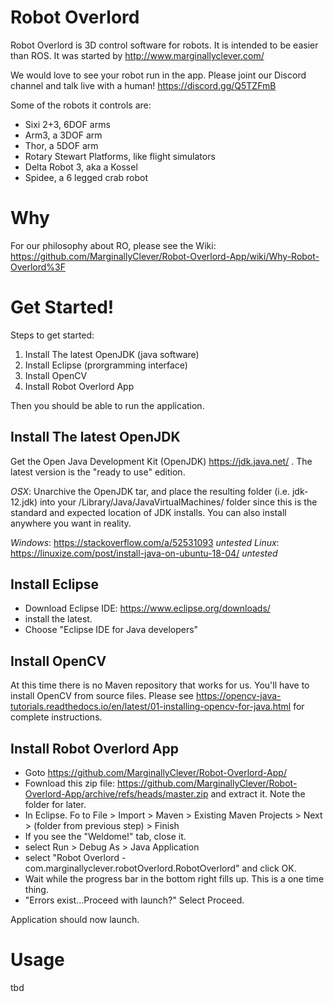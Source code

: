 # Robot Overlord #

Robot Overlord is 3D control software for robots.  It is intended to be easier than ROS.  It was started by http://www.marginallyclever.com/

We would love to see your robot run in the app.  Please joint our Discord channel and talk live with a human!  https://discord.gg/Q5TZFmB

Some of the robots it controls are:

 - Sixi 2+3, 6DOF arms
 - Arm3, a 3DOF arm
 - Thor, a 5DOF arm
 - Rotary Stewart Platforms, like flight simulators
 - Delta Robot 3, aka a Kossel
 - Spidee, a 6 legged crab robot

# Why

For our philosophy about RO, please see the Wiki: https://github.com/MarginallyClever/Robot-Overlord-App/wiki/Why-Robot-Overlord%3F

# Get Started!

Steps to get started:

1. Install The latest OpenJDK (java software)
2. Install Eclipse (prorgramming interface)
3. Install OpenCV
4. Install Robot Overlord App

Then you should be able to run the application.

## Install The latest OpenJDK

Get the Open Java Development Kit (OpenJDK) https://jdk.java.net/ .  The latest version is the "ready to use" edition.

*OSX*: Unarchive the OpenJDK tar, and place the resulting folder (i.e. jdk-12.jdk) into your /Library/Java/JavaVirtualMachines/ folder since this is the standard and expected location of JDK installs. You can also install anywhere you want in reality.

*Windows*: https://stackoverflow.com/a/52531093 _untested_
*Linux*: https://linuxize.com/post/install-java-on-ubuntu-18-04/ _untested_

## Install Eclipse

* Download Eclipse IDE: https://www.eclipse.org/downloads/
* install the latest.  
* Choose "Eclipse IDE for Java developers"

## Install OpenCV

At this time there is no Maven repository that works for us.  You'll have to install OpenCV from source files.
Please see https://opencv-java-tutorials.readthedocs.io/en/latest/01-installing-opencv-for-java.html for complete instructions.

## Install Robot Overlord App

* Goto https://github.com/MarginallyClever/Robot-Overlord-App/
* Fownload this zip file: https://github.com/MarginallyClever/Robot-Overlord-App/archive/refs/heads/master.zip and extract it.  Note the folder for later.
* In Eclipse. Fo to File > Import > Maven > Existing Maven Projects > Next > (folder from previous step) > Finish
* If you see the "Weldome!" tab, close it.
* select Run > Debug As > Java Application
* select "Robot Overlord - com.marginallyclever.robotOverlord.RobotOverlord" and click OK.
* Wait while the progress bar in the bottom right fills up.  This is a one time thing.
* "Errors exist...Proceed with launch?" Select Proceed.

Application should now launch.

# Usage

tbd
